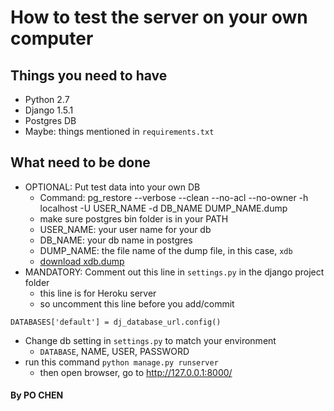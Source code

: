 # How to test the server on your own computer

## Things you need to have

* Python 2.7
* Django 1.5.1
* Postgres DB
* Maybe: things mentioned in `requirements.txt`

## What need to be done

* OPTIONAL: Put test data into your own DB
	- Command: pg_restore --verbose --clean --no-acl --no-owner -h localhost -U USER_NAME -d DB_NAME DUMP_NAME.dump
	- make sure postgres bin folder is in your PATH
	- USER_NAME: your user name for your db
	- DB_NAME: your db name in postgres
	- DUMP_NAME: the file name of the dump file, in this case, `xdb`
	- [download xdb.dump](https://s3-ap-southeast-2.amazonaws.com/pochen-temp/xdb.dump)
* MANDATORY: Comment out this line in `settings.py` in the django project folder
	- this line is for Heroku server
	- so uncomment this line before you add/commit
	
```
DATABASES['default'] = dj_database_url.config()
```

* Change db setting in `settings.py` to match your environment
	- `DATABASE`, NAME, USER, PASSWORD
* run this command `python manage.py runserver`
	- then open browser, go to http://127.0.0.1:8000/

#### By PO CHEN